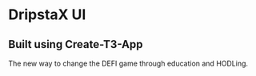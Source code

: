 # DripstaX UI

## Built using Create-T3-App

The new way to change the DEFI game through education and HODLing.
